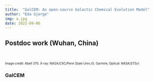 ```yaml
---
title:  "GalCEM: An open-source Galactic Chemical Evolution Model"
author: "Eda Gjergo"
img: a.jpg
date: 2021-09-06
---
```


## Postdoc work (Wuhan, China)
&nbsp; &nbsp; &nbsp; &nbsp; &nbsp; &nbsp; &nbsp; &nbsp; &nbsp; &nbsp; &nbsp; &nbsp;

<font size="1">  Image credit: Abell 370. X-ray: NASA/CXC/Penn State Univ./G. Garmire; Optical: NASA/STScI</font>

### GalCEM
